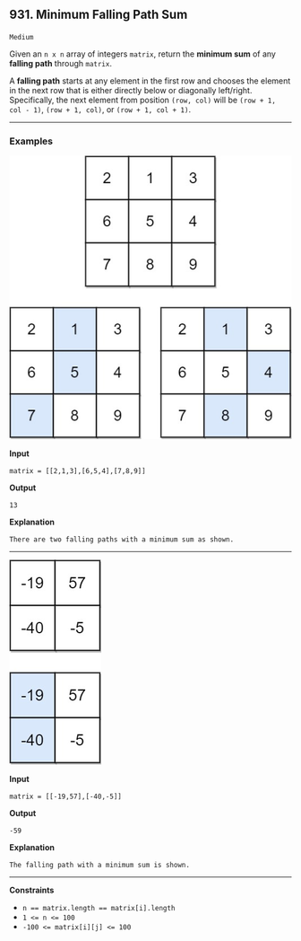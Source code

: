 ## 931. Minimum Falling Path Sum

`Medium`

Given an `n x n` array of integers `matrix`, return the **minimum sum** of any **falling path** through `matrix`.

A **falling path** starts at any element in the first row and chooses the element in the next row that is either directly below or diagonally left/right. Specifically, the next element from position `(row, col)` will be `(row + 1, col - 1)`, `(row + 1, col)`, or `(row + 1, col + 1)`.

---

### Examples

![](failing1-grid.jpg)

**Input**
```
matrix = [[2,1,3],[6,5,4],[7,8,9]]
```

**Output**
```
13
```

**Explanation**
```
There are two falling paths with a minimum sum as shown.
```

---

![](failing2-grid.jpg)

**Input**
```
matrix = [[-19,57],[-40,-5]]
```

**Output**
```
-59
```

**Explanation**
```
The falling path with a minimum sum is shown.
```

---

**Constraints**
* `n == matrix.length == matrix[i].length`
* `1 <= n <= 100`
* `-100 <= matrix[i][j] <= 100`
